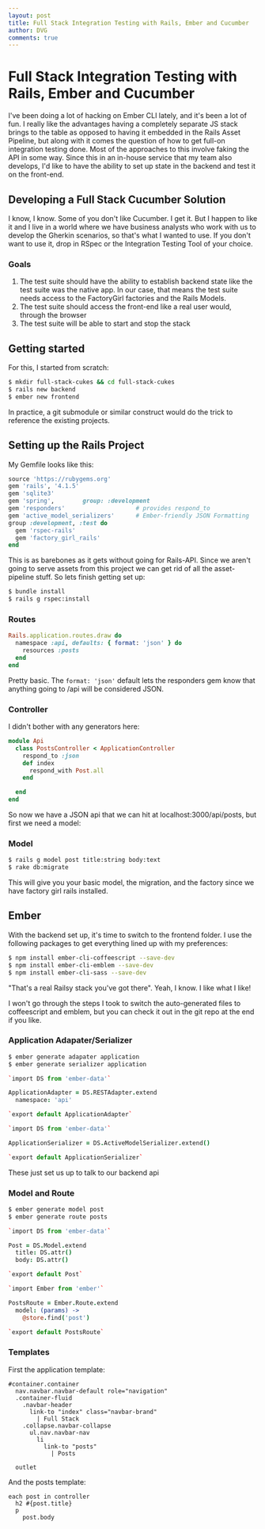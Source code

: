```yaml
---
layout: post
title: Full Stack Integration Testing with Rails, Ember and Cucumber
author: DVG
comments: true
---
```


# Full Stack Integration Testing with Rails, Ember and Cucumber

I've been doing a lot of hacking on Ember CLI lately, and it's been a lot of fun. I really like the advantages having a completely separate JS stack brings to the table as opposed to having it embedded in the Rails Asset Pipeline, but along with it comes the question of how to get full-on integration testing done. Most of the approaches to this involve faking the API in some way. Since this in an in-house service that my team also develops, I'd like to have the ability to set up state in the backend and test it on the front-end.

## Developing a Full Stack Cucumber Solution

I know, I know. Some of you don't like Cucumber. I get it. But I happen to like it and I live in a world where we have business analysts who work with us to develop the Gherkin scenarios, so that's what I wanted to use. If you don't want to use it, drop in RSpec or the Integration Testing Tool of your choice.

### Goals

1. The test suite should have the ability to establish backend state like the test suite was the native app. In our case, that means the test suite needs access to the FactoryGirl factories and the Rails Models.
2. The test suite should access the front-end like a real user would, through the browser
3. The test suite will be able to start and stop the stack

## Getting started

For this, I started from scratch:

```bash
$ mkdir full-stack-cukes && cd full-stack-cukes
$ rails new backend
$ ember new frontend
```

In practice, a git submodule or similar construct would do the trick to reference the existing projects.

## Setting up the Rails Project

My Gemfile looks like this:

```ruby
source 'https://rubygems.org'
gem 'rails', '4.1.5'
gem 'sqlite3'
gem 'spring',        group: :development
gem 'responders'                    # provides respond_to
gem 'active_model_serializers'      # Ember-friendly JSON Formatting
group :development, :test do
  gem 'rspec-rails'
  gem 'factory_girl_rails'
end
```

This is as barebones as it gets without going for Rails-API. Since we aren't going to serve assets from this project we can get rid of all the asset-pipeline stuff. So lets finish getting set up:

```bash
$ bundle install
$ rails g rspec:install
```

### Routes

```ruby
Rails.application.routes.draw do
  namespace :api, defaults: { format: 'json' } do
    resources :posts
  end
end
```

Pretty basic. The `format: 'json'` default lets the responders gem know that anything going to /api will be considered JSON.

### Controller

I didn't bother with any generators here:


```ruby
module Api
  class PostsController < ApplicationController
    respond_to :json
    def index
      respond_with Post.all
    end

  end
end
```

So now we have a JSON api that we can hit at localhost:3000/api/posts, but first we need a model:

### Model

```bash
$ rails g model post title:string body:text
$ rake db:migrate
```

This will give you your basic model, the migration, and the factory since we have factory girl rails installed.

## Ember

With the backend set up, it's time to switch to the frontend folder. I use the following packages to get everything lined up with my preferences:

```bash
$ npm install ember-cli-coffeescript --save-dev
$ npm install ember-cli-emblem --save-dev
$ npm install ember-cli-sass --save-dev
```

"That's a real Railsy stack you've got there". Yeah, I know. I like what I like!

I won't go through the steps I took to switch the auto-generated files to coffeescript and emblem, but you can check it out in the git repo at the end if you like.

### Application Adapater/Serializer

```bash
$ ember generate adapater application
$ ember generate serializer application
```

```coffee
`import DS from 'ember-data'`

ApplicationAdapter = DS.RESTAdapter.extend
  namespace: 'api'

`export default ApplicationAdapter`
```

```coffee
`import DS from 'ember-data'`

ApplicationSerializer = DS.ActiveModelSerializer.extend()

`export default ApplicationSerializer`
```

These just set us up to talk to our backend api

### Model and Route

```bash
$ ember generate model post
$ ember generate route posts
```

```coffee
`import DS from 'ember-data'`

Post = DS.Model.extend
  title: DS.attr()
  body: DS.attr()

`export default Post`
```

```coffee
`import Ember from 'ember'`

PostsRoute = Ember.Route.extend
  model: (params) ->
    @store.find('post')

`export default PostsRoute`
```

### Templates

First the application template:

```emblem
#container.container
  nav.navbar.navbar-default role="navigation"
  .container-fluid
    .navbar-header
      link-to "index" class="navbar-brand"
        | Full Stack
    .collapse.navbar-collapse
      ul.nav.navbar-nav
        li
          link-to "posts"
            | Posts

  outlet
```

And the posts template:

```emblem
each post in controller
  h2 #{post.title}
  p
    post.body
```
